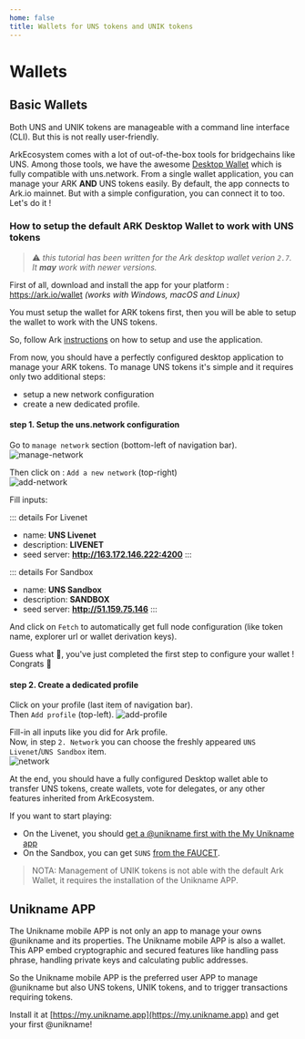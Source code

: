```yaml
---
home: false
title: Wallets for UNS tokens and UNIK tokens
---
```


# Wallets

## Basic Wallets

Both UNS and UNIK tokens are manageable with a command line interface (CLI). But this is not really user-friendly. 

ArkEcosystem comes with a lot of out-of-the-box tools for bridgechains like UNS. Among those tools, we have the awesome [Desktop Wallet](https://ark.io/wallet) which is fully compatible with uns.network. From a single wallet application, you can manage your ARK **AND** UNS tokens easily. By default, the app connects to Ark.io mainnet. But with a simple configuration, you can connect it to <brand name="uns"/> too. Let's do it !

### How to setup the default ARK Desktop Wallet to work with UNS tokens

> :warning: *this tutorial has been written for the Ark desktop wallet verion `2.7`. It **may** work with newer versions.*

First of all, download and install the app for your platform : https://ark.io/wallet  *(works with Windows, macOS and Linux)*

You must setup the wallet for ARK tokens first, then you will be able to setup the wallet to work with the UNS tokens. 

So, follow Ark [instructions](https://docs.ark.io/tutorials/usage-guides/how-to-use-ark-desktop-wallet.html) on how to setup and use the application. 

From now, you should have a perfectly configured desktop application to manage your ARK tokens.
To manage UNS tokens it's simple and it requires only two additional steps: 
- setup a new network configuration
- create a new dedicated profile.

#### step 1. Setup the uns.network configuration

Go to `manage network` section (bottom-left of navigation bar).  
![manage-network](/images/manage-network.png)

Then click on : `Add a new network` (top-right)  
![add-network](/images/new-network.png)

Fill inputs:

::: details For Livenet
- name: **UNS Livenet**
- description: **<brand name="uns"/> LIVENET**
- seed server: **http://163.172.146.222:4200**
:::

::: details For Sandbox
- name: **UNS Sandbox**
- description: **<brand name="uns"/> SANDBOX**
- seed server: **http://51.159.75.146**
:::


And click on `Fetch` to automatically get full node configuration (like token name, explorer url or wallet derivation keys).

Guess what 🤔, you've just completed the first step to configure your wallet ! Congrats 🎉

#### step 2. Create a dedicated profile

Click on your profile (last item of navigation bar).  
Then `Add profile` (top-left). 
![add-profile](/images/add-profile.png)

Fill-in all inputs like you did for Ark profile.  
Now, in step `2. Network` you can choose the freshly appeared `UNS Livenet`/`UNS Sandbox` item.  
![network](/images/network.png)

At the end, you should have a fully configured Desktop wallet able to transfer UNS tokens, create <brand name="uns"/> wallets, vote for <brand name="uns"/> delegates, or any other features inherited from ArkEcosystem.

If you want to start playing:
- On the Livenet, you should [get a @unikname first with the My Unikname app](#unikname-app)
- On the Sandbox, you can get `SUNS` [from the FAUCET](/interacting-with-uns.html#sandbox-faucet).

> NOTA: Management of UNIK tokens is not able with the default Ark Wallet, it requires the installation of the Unikname APP.

## Unikname APP

The Unikname mobile APP is not only an app to manage your owns @unikname and its properties.
The Unikname mobile APP is also a wallet.
This APP embed cryptographic and secured features like handling pass phrase, handling private keys and calculating public addresses. 

So the Unikname mobile APP is the preferred user APP to manage @unikname but also UNS tokens, UNIK tokens, and to trigger transactions requiring tokens.

Install it at [https://my.unikname.app](https://my.unikname.app) and get your first @unikname!

